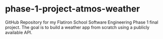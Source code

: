 # phase-1-project-atmos-weather
GitHub Repository for my Flatiron School Software Engineering Phase 1 final project. The goal is to build a weather app from scratch using a publicly available API.
